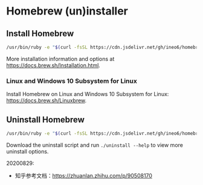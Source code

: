 # Homebrew (un)installer

## Install Homebrew

```bash
/usr/bin/ruby -e "$(curl -fsSL https://cdn.jsdelivr.net/gh/ineo6/homebrew-install/install)"
```

More installation information and options at https://docs.brew.sh/Installation.html.

### Linux and Windows 10 Subsystem for Linux

Install Homebrew on Linux and Windows 10 Subsystem for Linux: https://docs.brew.sh/Linuxbrew.

## Uninstall Homebrew

```bash
/usr/bin/ruby -e "$(curl -fsSL https://cdn.jsdelivr.net/gh/ineo6/homebrew-install/uninstall)"
```

Download the uninstall script and run `./uninstall --help` to view more uninstall options.

20200829:
- 知乎参考文档：https://zhuanlan.zhihu.com/p/90508170
